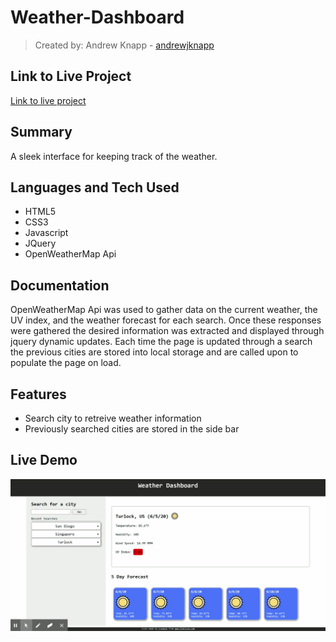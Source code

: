 # Weather-Dashboard

> Created by: Andrew Knapp - [andrewjknapp](https://github.com/andrewjknapp)

## Link to Live Project

[Link to live project](https://andrewjknapp.github.io/Weather-Dashboard/)

## Summary

A sleek interface for keeping track of the weather.

## Languages and Tech Used

- HTML5
- CSS3
- Javascript
- JQuery
- OpenWeatherMap Api

## Documentation

OpenWeatherMap Api was used to gather data on the current weather, the UV index, and the weather forecast for each search. Once these responses were gathered the desired information was extracted and displayed through jquery dynamic updates. Each time the page is updated through a search the previous cities are stored into local storage and are called upon to populate the page on load. 

## Features

- Search city to retreive weather information
- Previously searched cities are stored in the side bar

## Live Demo

![](Weather_Dashboard.gif)